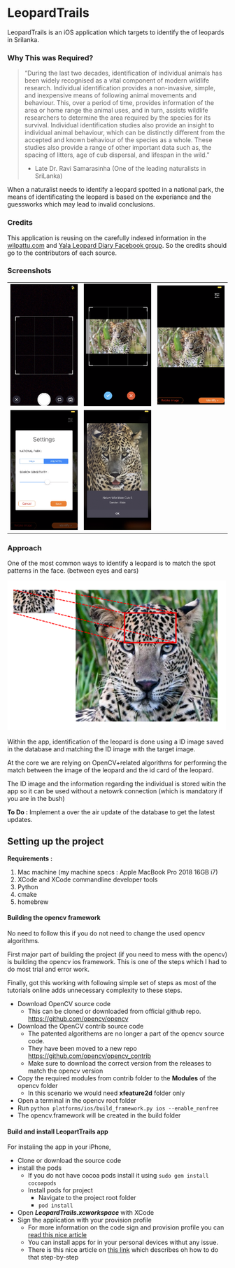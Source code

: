 # LeopardTrails
LeopardTrails is an iOS application which targets to identify the of leopards in Srilanka. 

### Why This was Required?

> “During the last two decades, identification of individual animals has been widely recognised as a vital component of modern wildlife research. Individual identification provides a non-invasive, simple, and inexpensive means of following animal movements and behaviour. This, over a period of time, provides information of the area or home range the animal uses, and in turn, assists wildlife researchers to determine the area required by the species for its survival. Individual identification studies also provide an insight to individual animal behaviour, which can be distinctly different from the accepted and known behaviour of the species as a whole. These studies also provide a range of other important data such as, the spacing of litters, age of cub dispersal, and lifespan in the wild.”
> - Late Dr. Ravi Samarasinha (One of the leading naturalists in SriLanka)

When a naturalist needs to identify a leopard spotted in a national park, the means of identificating the leopard is based on the experiance and the guessworks which may lead to invalid conclusions.

### Credits
This application is reusing on the carefully indexed information in the [wilpattu.com](https://www.wilpattu.com) and [Yala Leopard Diary Facebook group](https://www.facebook.com/groups/129638654392324/photos/?filter=albums). So the credits should go to the contributors of each source.

### Screenshots

<table style="width:100%">
  <tr>
    <td>
        <img src="https://github.com/debugger89/LeopardTrails/blob/master/README_ASSETS/camera%20view.png" width="300">
    </td>
    <td>
        <img src="https://github.com/debugger89/LeopardTrails/blob/master/README_ASSETS/crop%20selected%20image.png" width="300">
    </td> 
    <td>
      <img src="https://github.com/debugger89/LeopardTrails/blob/master/README_ASSETS/identify%20view.png" width="300">
    </td>
  </tr>
  <tr>
    <td>
      <img src="https://github.com/debugger89/LeopardTrails/blob/master/README_ASSETS/settings%20view.png" width="300">
    </td>
    <td>
      <img src="https://github.com/debugger89/LeopardTrails/blob/master/README_ASSETS/results%20view.png" width="300">
    </td>
  </tr>
</table>


### Approach

One of the most common ways to identify a leopard is to match the spot patterns in the face. (between eyes and ears)

<img src="https://github.com/debugger89/LeopardTrails/blob/master/README_ASSETS/how%20to%20identify.png" width="500">

Within the app, identification of the leopard is done using a ID image saved in the database and matching the ID image with the target image.

At the core we are relying on OpenCV+related algorithms for performing the match between the image of the leopard and the id card of the leopard.

The ID image and the information regarding the individual is stored witin the app so it can be used without a netowrk connection (which is mandatory if you are in the bush)

**To Do :** Implement a over the air update of the database to get the latest updates.


## Setting up the project

**Requirements :** 
1. Mac machine (my machine specs : Apple MacBook Pro 2018 16GB i7)
2. XCode and XCode commandline developer tools
3. Python
4. cmake
5. homebrew

#### Building the opencv framework

No need to follow this if you do not need to change the used opencv algorithms.

First major part of building the project (if you need to mess with the opencv) is building the opencv ios framework. This is one of the steps which I had to do most trial and error work.

Finally, got this working with following simple set of steps as most of the tutorials online adds unnecessary complexity to these steps.

- Download OpenCV source code
  - This can be cloned or downloaded from official github repo. https://github.com/opencv/opencv
- Download the OpenCV contrib source code
  - The patented algorithems are no longer a part of the opencv source code.
  - They have been moved to a new repo https://github.com/opencv/opencv_contrib
  - Make sure to download the correct version from the releases to match the opencv version
- Copy the required modules from contrib folder to the **Modules** of the opencv folder
  - In this scenario we would need **xfeature2d** folder only
- Open a terminal in the opencv root folder
- Run ```python platforms/ios/build_framework.py ios --enable_nonfree```
- The opencv.framework will be created in the build folder


#### Build and install LeopartTrails app

For instaiing the app in your iPhone, 

- Clone or download the source code
- install the pods
  - If you do not have cocoa pods install it using ```sudo gem install cocoapods```
  - Install pods for project
    - Navigate to the project root folder
    - ```pod install```
- Open ***LeopardTrails.xcworkspace*** with XCode
- Sign the application with your provision profile
  - For more information on the code sign and provision profile you can [read this nice article](https://medium.com/@abhimuralidharan/what-is-a-provisioning-profile-in-ios-77987a7c54c2)
  - You can install apps for in your personal devices withut any issue.
  - There is this nice article on [this link](https://ionicframework.com/blog/deploying-to-a-device-without-an-apple-developer-account/) which describes oh how to do that step-by-step
  
  

  




